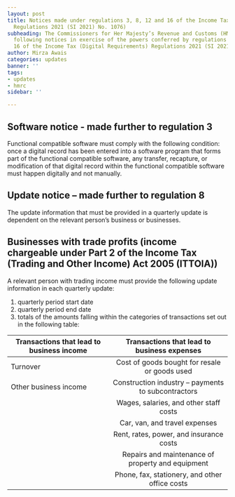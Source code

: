```yaml
---
layout: post
title: Notices made under regulations 3, 8, 12 and 16 of the Income Tax (Digital Requirements)
  Regulations 2021 (SI 2021) No. 1076)
subheading: The Commissioners for Her Majesty’s Revenue and Customs (HMRC) make the
  following notices in exercise of the powers conferred by regulations 3, 8, 12 and
  16 of the Income Tax (Digital Requirements) Regulations 2021 (SI 2021/1076).
author: Mirza Awais
categories: updates
banner: ''
tags:
- updates
- hmrc
sidebar: ''

---
```

## Software notice - made further to regulation 3

Functional compatible software must comply with the following condition: once a digital record has been entered into a software program that forms part of the functional compatible software, any transfer, recapture, or modification of that digital record within the functional compatible software must happen digitally and not manually.

## Update notice – made further to regulation 8

The update information that must be provided in a quarterly update is dependent on the relevant person’s business or businesses.

## Businesses with trade profits (income chargeable under Part 2 of the Income Tax (Trading and Other Income) Act 2005 (ITTOIA))

A relevant person with trading income must provide the following update information in each quarterly update:

1. quarterly period start date
2. quarterly period end date
3. totals of the amounts falling within the categories of transactions set out in the following table:

| Transactions that lead to business income | Transactions that lead to business expenses |
| --- | :---: |
| Turnover | Cost of goods bought for resale or goods used |
| Other business income  | Construction industry – payments to subcontractors |
|  | Wages, salaries, and other staff costs |
|  | Car, van, and travel expenses |
|  | Rent, rates, power, and insurance costs |
|  | Repairs and maintenance of property and equipment |
|  | Phone, fax, stationery, and other office costs |